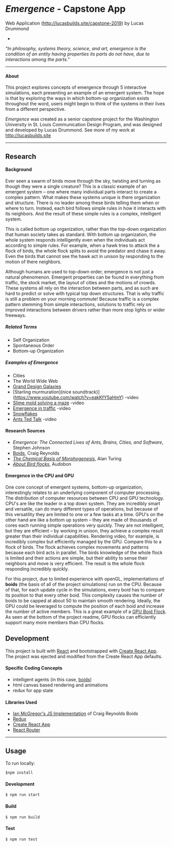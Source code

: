 
# *Emergence* - Capstone App
Web Application (http://lucasbuilds.site/capstone-2019) by Lucas Drummond

-

*"In philosophy, systems theory, science, and art, emergence is the condition of an entity having properties its parts do not have, due to interactions among the parts."*


***

#### About

This project explores concepts of emergence through 5 interactive simulations, each presenting an example of an emergent system. The hope is that by exploring the ways in which bottom-up organization exists throughout the word, users might begin to think of the systems in their lives from a different perspective.  

*Emergence* was created as a senior capstone project for the Washington University in St. Louis Communication Design Program, and was designed and developed by Lucas Drummond. See more of my work at http://lucasbuilds.site


***


## Research

#### Background

Ever seen a swarm of birds move through the sky, twisting and turning as though they were a single creature? This is a classic example of an emergent system – one where many individual parts interact to create a complex pattern. What makes these systems unique is there organization and structure. There is no leader among these birds telling them when or where to turn. Instead, each bird follows simple rules in how it interacts with its neighbors. And the result of these simple rules is a complex, intelligent system. 

This is called bottom up organization, rather than the top-down organization that human society takes as standard. With bottom up organization, the whole system responds intelligently even when the individuals act according to simple rules. For example, when a hawk tries to attack the a flock of birds, the whole flock splits to avoid the predator and chase it away. Even the birds that cannot see the hawk act in unison by responding to the motion of there neighbors. 

Although humans are used to top-down order, emergence is not just a natural phenomenon. Emergent properties can be found in everything from traffic, the stock market, the layout of cities and the motions of crowds. These systems all rely on the interaction between parts, and as such are hard to predict or solve with typical top down structures. That is why traffic is still a problem on your morning commute! Because traffic is a complex pattern stemming from simple interactions, solutions to traffic rely on improved interactions between drivers rather than more stop lights or wider freeways. 


##### Related Terms

- Self Organization
- Spontaneous Order
- Bottom-up Organization

##### Examples of Emergence

- Cities
- The World Wide Web
- [Grand Design Galaxies](https://en.wikipedia.org/wiki/Grand_design_spiral_galaxy)
- [Starling murmuration](nice soundtrack)](https://www.youtube.com/watch?v=eakKfY5aHmY) -video 
- [Slime mold solving a maze](https://www.youtube.com/watch?v=5UfMU9TsoEM) -video
- [Emergence in traffic](https://www.youtube.com/watch?v=7wm-pZp_mi0) -video
- [Snowflakes](https://en.wikipedia.org/wiki/Emergence#/media/File:SnowflakesWilsonBentley.jpg)
- [Ants Ted Talk](https://www.ted.com/talks/deborah_gordon_digs_ants?language=en) -video

#### Research Sources

- *Emergence: The Connected Lives of Ants, Brains, Cities, and Software*, Stephen Johnson
- [Boids](https://www.red3d.com/cwr/boids/), Craig Reynolds
- *[The Chemical Basis of Morphogenesis](http://www.dna.caltech.edu/courses/cs191/paperscs191/turing.pdf)*, Alan Turing
- *[About Bird flocks](https://www.audubon.org/magazine/march-april-2009/how-flock-birds-can-fly-and-move-together)*, Audobon

#### Emergence in the CPU and GPU

One core concept of emergent systems, bottom-up organization, interestingly relates to an underlying component of computer processing. The distribution of computer resources between CPU and GPU technology. CPU's are like the leader in a top down system. They are incredibly smart and versatile, can do many different types of operations, but because of this versatility they are limited to one or a few tasks at a time. GPU's on the other hand are like a bottom up system – they are made of thousands of cores each running simple operations very quickly. They are not intelligent, but they are efficient – by working in unison, they achieve a complex result greater than their individual capabilities. Rendering video, for example, is incredibly complex but efficiently managed by the GPU. Compare this to a flock of birds. The flock achieves complex movements and patterns because each bird acts in parallel. The birds knowledge of the whole flock is limited and their actions are simple, but their ability to sense their neighbors and move is very efficient. The result is the whole flock responding incredibly quickly. 

For this project, due to limited experience with openGL, implementations of **boids** (the basis of all of the project simulations) run on the CPU. Because of that, for each update cycle in the simulations, every boid has to compare its position to that every other boid. This complexity causes the number of boids to be capped at about 50 to maintain smooth rendering. Ideally, the GPU could be leveraged to compute the position of each boid and increase the number of active members. This is a great example of a [GPU Boid Flock](https://github.com/Shinao/Unity-GPU-Boids). As seen at the bottom of the project readme, GPU flocks can efficiently support many more members than CPU flocks. 

## Development

This project is built with [React](https://reactjs.org/) and bootstrapped with [Create React App](https://github.com/ianmcgregor/boid). The project was ejected and modified from the Create React App defaults.

#### Specific Coding Concepts

- intelligent agents (in this case, [boids](https://www.red3d.com/cwr/boids/))
- html canvas based rendering and animations
- redux for app state 

#### Libraries Used

- [Ian McGregor's JS Implementation](https://github.com/ianmcgregor/boid) of Craig Reynolds Boids
- [Redux](https://redux.js.org/introduction/getting-started)
- [Create React App](https://github.com/facebook/create-react-app)
- [React Router](https://github.com/ReactTraining/react-router)

***

## Usage

To run locally: 
```shell
$npm install
```

#### Development
```shell
$ npm run start
``` 

#### Build 
```shell
$ npm run build
```

#### Test
```shell
$ npm run test
``` 

